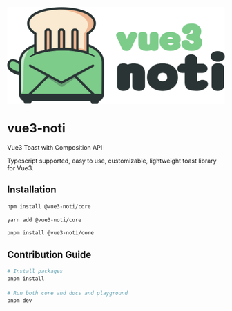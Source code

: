 <div style="width:100%; display:flex; justify-content="center; align-items:center;">
 <img src="./assets/cover.svg" />
</div>

# vue3-noti

Vue3 Toast with Composition API

Typescript supported, easy to use, customizable, lightweight toast library for Vue3.

## Installation

```bash
npm install @vue3-noti/core
```

```bash
yarn add @vue3-noti/core
```

```bash
pnpm install @vue3-noti/core
```

## Contribution Guide

```bash
# Install packages
pnpm install

# Run both core and docs and playground
pnpm dev
```
